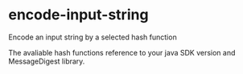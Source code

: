 # encode-input-string
Encode an input string by a selected hash function

The avaliable hash functions reference to your java SDK version and MessageDigest library.